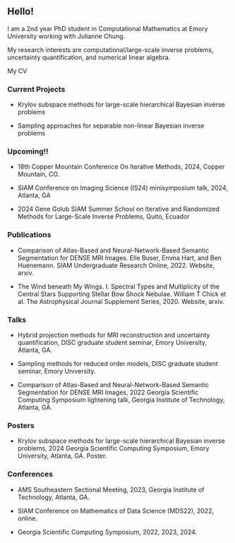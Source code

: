 
<h2> Hello! </h2>
  <b1> I am a 2nd year PhD student in Computational Mathematics at Emory University working with Julianne Chung.    </b1>

  <b1> My research interests are computational/large-scale inverse problems, uncertainty quantification, and numerical linear algebra. 

  My CV
  </b1>

  <h3> Current Projects </h3>
  <b1>    
    
  - Krylov subspace methods for large-scale hierarchical Bayesian inverse problems
    
  - Sampling approaches for separable non-linear Bayesian inverse problems

  </b1>
  <h3> Upcoming!! </h3>
  <b1> 

  - 18th Copper Mountain Conference On Iterative Methods, 2024, Copper Mountain, CO.
    
  - SIAM Conference on Imaging Science (IS24) minisymposium talk, 2024, Atlanta, GA
    
  - 2024 Gene Golub SIAM Summer School on Iterative and Randomized Methods for Large-Scale Inverse Problems, Quito, Ecuador
  </b1>
  

  <h3> Publications </h3>
  
  <b1>
  
  - Comparison of Atlas-Based and Neural-Network-Based Semantic Segmentation for DENSE MRI Images. Elle Buser, Emma Hart, and Ben Huenemann. SIAM Undergraduate Research Online, 2022. Website, arxiv.
  
  - The Wind beneath My Wings. I. Spectral Types and Multiplicity of the Central Stars Supporting Stellar Bow Shock Nebulae. William T Chick et al. The Astrophysical Journal Supplement Series, 2020. Website, arxiv.
    
  </b1>

  
  <h3> Talks </h3>
  
  <b1> 
    
  - Hybrid projection methods for MRI reconstruction and uncertainty quantification, DISC graduate student seminar, Emory University, Atlanta, GA.
    
  - Sampling methods for reduced order models, DISC graduate student seminar, Emory University.
    
  - Comparison of Atlas-Based and Neural-Network-Based Semantic Segmentation for DENSE MRI Images, 2022 Georgia Scientific Computing Symposium lightening talk, Georgia Institute of Technology, Atlanta, GA. 
  </b1>

  
  <h3> Posters </h3>
  
  <b1>

  - Krylov subspace methods for large-scale hierarchical Bayesian inverse problems, 2024 Georgia Scientific Computing Symposium, Emory University, Atlanta, GA. Poster.
  </b1>

  
  <h3> Conferences </h3>
  
  <b1>
    
  - AMS Southeastern Sectional Meeting, 2023, Georgia Institute of Technology, Atlanta, GA.
    
  - SIAM Conference on Mathematics of Data Science (MDS22), 2022, online.
    
  - Georgia Scientific Computing Symposium, 2022, 2023, 2024.  
  </b1>
  



  

  



